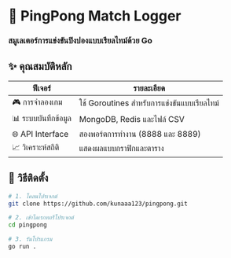 # 🏓 PingPong Match Logger
### สมูเลเตอร์การแข่งขันปิงปองแบบเรียลไทม์ด้วย Go

## ✨ คุณสมบัติหลัก
| ฟีเจอร์ | รายละเอียด |
|---------|------------|
| 🎮 การจำลองเกม | ใช้ Goroutines สำหรับการแข่งขันแบบเรียลไทม์ |
| 📊 ระบบบันทึกข้อมูล | MongoDB, Redis และไฟล์ CSV |
| 🌐 API Interface | สองพอร์ตการทำงาน (8888 และ 8889) |
| 📈 วิเคราะห์สถิติ | แสดงผลแบบกราฟิกและตาราง |

## 🚀 วิธีติดตั้ง
```bash
# 1. โคลนโปรเจกต์
git clone https://github.com/kunaaa123/pingpong.git

# 2. เข้าไดเรกทอรีโปรเจกต์
cd pingpong

# 3. รันโปรแกรม
go run .